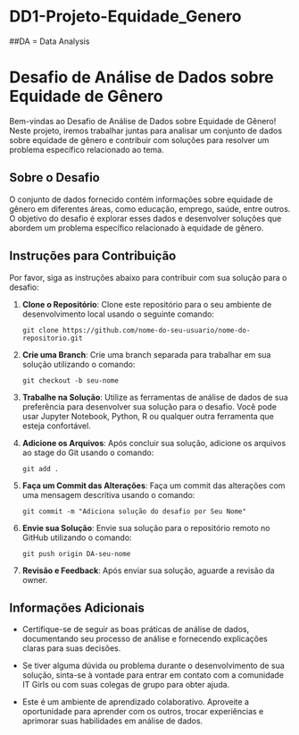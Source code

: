 # DD1-Projeto-Equidade_Genero

##DA = Data Analysis

# Desafio de Análise de Dados sobre Equidade de Gênero

Bem-vindas ao Desafio de Análise de Dados sobre Equidade de Gênero! Neste projeto, iremos trabalhar juntas para analisar um conjunto de dados sobre equidade de gênero e contribuir com soluções para resolver um problema específico relacionado ao tema.

## Sobre o Desafio

O conjunto de dados fornecido contém informações sobre equidade de gênero em diferentes áreas, como educação, emprego, saúde, entre outros. O objetivo do desafio é explorar esses dados e desenvolver soluções que abordem um problema específico relacionado à equidade de gênero.

## Instruções para Contribuição

Por favor, siga as instruções abaixo para contribuir com sua solução para o desafio:

1. **Clone o Repositório**: Clone este repositório para o seu ambiente de desenvolvimento local usando o seguinte comando:
    ```
    git clone https://github.com/nome-do-seu-usuario/nome-do-repositorio.git
    ```

2. **Crie uma Branch**: Crie uma branch separada para trabalhar em sua solução utilizando o comando:
    ```
    git checkout -b seu-nome
    ```

3. **Trabalhe na Solução**: Utilize as ferramentas de análise de dados de sua preferência para desenvolver sua solução para o desafio. Você pode usar Jupyter Notebook, Python, R ou qualquer outra ferramenta que esteja confortável.

4. **Adicione os Arquivos**: Após concluir sua solução, adicione os arquivos ao stage do Git usando o comando:
    ```
    git add .
    ```

5. **Faça um Commit das Alterações**: Faça um commit das alterações com uma mensagem descritiva usando o comando:
    ```
    git commit -m "Adiciona solução do desafio por Seu Nome"
    ```

6. **Envie sua Solução**: Envie sua solução para o repositório remoto no GitHub utilizando o comando:
    ```
    git push origin DA-seu-nome
    ```

7. **Revisão e Feedback**: Após enviar sua solução, aguarde a revisão da owner.

## Informações Adicionais

- Certifique-se de seguir as boas práticas de análise de dados, documentando seu processo de análise e fornecendo explicações claras para suas decisões.

- Se tiver alguma dúvida ou problema durante o desenvolvimento de sua solução, sinta-se à vontade para entrar em contato com a comunidade IT Girls ou com suas colegas de grupo para obter ajuda.

- Este é um ambiente de aprendizado colaborativo. Aproveite a oportunidade para aprender com os outros, trocar experiências e aprimorar suas habilidades em análise de dados.

